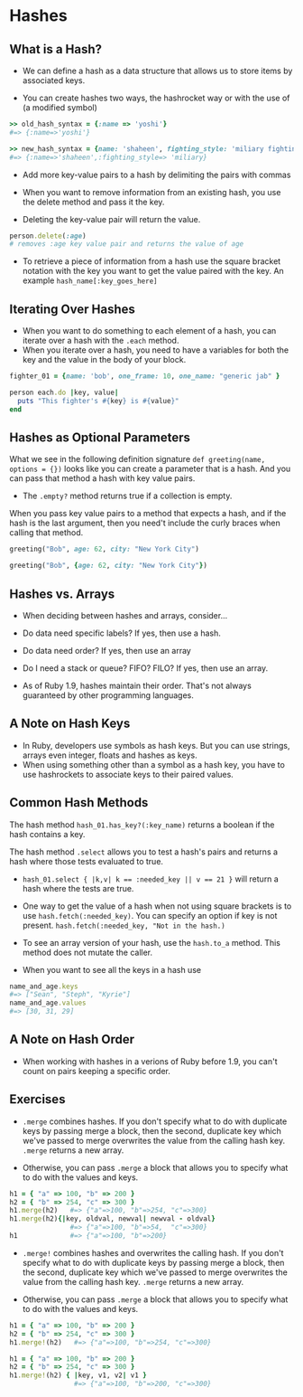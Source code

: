 
# Hashes

## What is a Hash? ##
* We can define a hash as a data structure that allows us to store items by associated keys.

* You can create hashes two ways, the hashrocket way or with the use of (a modified symbol)

```ruby
>> old_hash_syntax = {:name => 'yoshi'}
#=> {:name=>'yoshi'}

>> new_hash_syntax = {name: 'shaheen', fighting_style: 'miliary fighting'}
#=> {:name=>'shaheen',:fighting_style=> 'miliary}
```

* Add more key-value pairs to a hash by delimiting the pairs with commas

* When you want to remove information from an existing hash, you use the delete method and pass it the key.
* Deleting the key-value pair will return the value.
```ruby
person.delete(:age)
# removes :age key value pair and returns the value of age
```

* To retrieve a piece of information from a hash use the square bracket notation with the key you want to get the value paired with the key. An example `hash_name[:key_goes_here]`


## Iterating Over Hashes ##

* When you want to do something to each element of a hash, you can iterate over a hash with the `.each` method.
* When you iterate over a hash, you need to have a variables for both the key and the value in the body of your block.

```ruby
fighter_01 = {name: 'bob', one_frame: 10, one_name: "generic jab" }

person each.do |key, value|
  puts "This fighter's #{key} is #{value}"
end
```
## Hashes as Optional Parameters ##

What we see in the following definition signature 
`def greeting(name, options = {})`
looks like you can create a parameter that is a hash. And you can pass that method a hash with key value pairs.

* The `.empty?` method returns true if a collection is empty.

When you pass key value pairs to a method that expects a hash, and if the hash is the last argument, then you need't include the curly braces when calling that method. 

```ruby
greeting("Bob", age: 62, city: "New York City")

greeting("Bob", {age: 62, city: "New York City"})
```

## Hashes vs. Arrays ##

* When deciding between hashes and arrays, consider...
* Do data need specific labels? If yes, then use a hash.
* Do data need order? If yes, then use an array
* Do I need a stack or queue? FIFO? FILO? If yes, then use an array.

* As of Ruby 1.9, hashes maintain their order. That's not always guaranteed by other programming languages.

## A Note on Hash Keys ##

* In Ruby, developers use symbols as hash keys. But you can use strings, arrays even integer, floats and hashes as keys.
* When using something other than a symbol as a hash key, you have to use hashrockets to associate keys to their paired values. 

## Common Hash Methods ##

The hash method `hash_01.has_key?(:key_name)`  returns a boolean if the hash contains a key.

The hash method `.select` allows you to test a hash's pairs and returns a hash where those tests evaluated to true. 

* `hash_01.select { |k,v| k == :needed_key || v == 21 }` will return a hash where the tests are true.

* One way to get the value of a hash when not using square brackets is to use `hash.fetch(:needed_key)`. You can specify an option if key is not present. `hash.fetch(:needed_key, "Not in the hash.)`

* To see an array version of your hash, use the `hash.to_a` method. This method does not mutate the caller.

* When you want to see all the keys in a hash use

```ruby
name_and_age.keys
#=> ["Sean", "Steph", "Kyrie"]
name_and_age.values
#=> [30, 31, 29]
```

## A Note on Hash Order ##

* When working with hashes in a verions of Ruby before 1.9, you can't count on pairs keeping a specific order. 


## Exercises ##

*  `.merge` combines hashes. If you don't specify what to do with duplicate keys by passing merge a block, then the second, duplicate key which we've passed to merge overwrites the value from the calling hash key. `.merge` returns a new array.

* Otherwise, you can pass `.merge` a block that allows you to specify what to do with the values and keys. 

```ruby
h1 = { "a" => 100, "b" => 200 }
h2 = { "b" => 254, "c" => 300 }
h1.merge(h2)   #=> {"a"=>100, "b"=>254, "c"=>300}
h1.merge(h2){|key, oldval, newval| newval - oldval}
               #=> {"a"=>100, "b"=>54,  "c"=>300}
h1             #=> {"a"=>100, "b"=>200}
```

* `.merge!` combines hashes and overwrites the calling hash. If you don't specify what to do with duplicate keys by passing merge a block, then the second, duplicate key which we've passed to merge overwrites the value from the calling hash key. `.merge` returns a new array.

* Otherwise, you can pass `.merge` a block that allows you to specify what to do with the values and keys. 

```ruby 
h1 = { "a" => 100, "b" => 200 }
h2 = { "b" => 254, "c" => 300 }
h1.merge!(h2)   #=> {"a"=>100, "b"=>254, "c"=>300}

h1 = { "a" => 100, "b" => 200 }
h2 = { "b" => 254, "c" => 300 }
h1.merge!(h2) { |key, v1, v2| v1 }
                #=> {"a"=>100, "b"=>200, "c"=>300}
```